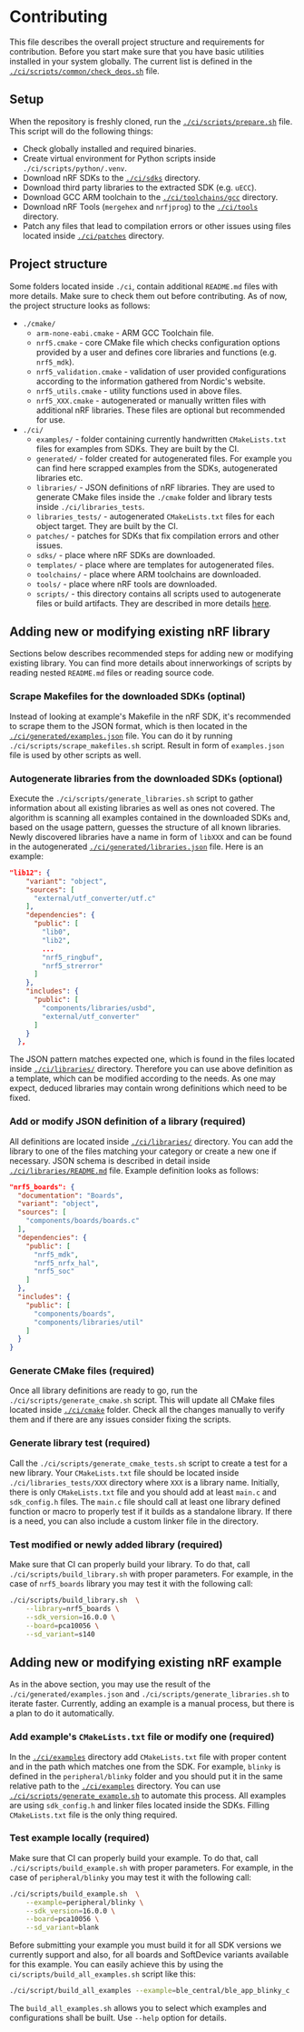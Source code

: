 # Contributing

This file describes the overall project structure and requirements for
contribution. Before you start make sure that you have basic utilities installed
in your system globally. The current list is defined in the
[`./ci/scripts/common/check_deps.sh`](./scripts/common/check_deps.sh) file.

## Setup

When the repository is freshly cloned, run the [`./ci/scripts/prepare.sh`](./scripts/prepare.sh)
file. This script will do the following things:

- Check globally installed and required binaries.
- Create virtual environment for Python scripts inside `./ci/scripts/python/.venv`.
- Download nRF SDKs to the [`./ci/sdks`](./sdks) directory.
- Download third party libraries to the extracted SDK (e.g. `uECC`).
- Download GCC ARM toolchain to the [`./ci/toolchains/gcc`](./toolchains/gcc) directory.
- Download nRF Tools (`mergehex` and `nrfjprog`) to the [`./ci/tools`](./tools) directory.
- Patch any files that lead to compilation errors or other issues using files
  located inside [`./ci/patches`](./patches) directory.

## Project structure

Some folders located inside `./ci`, contain additional `README.md` files
with more details. Make sure to check them out before contributing. As of now,
the project structure looks as follows:

- `./cmake/`
  - `arm-none-eabi.cmake` - ARM GCC Toolchain file.
  - `nrf5.cmake` - core CMake file which checks configuration options provided
    by a user and defines core libraries and functions (e.g. `nrf5_mdk`).
  - `nrf5_validation.cmake` - validation of user provided configurations
    according to the information gathered from Nordic's website.
  - `nrf5_utils.cmake` - utility functions used in above files.
  - `nrf5_XXX.cmake` - autogenerated or manually written files with additional
    nRF libraries. These files are optional but recommended for use.
- `./ci/`
  - `examples/` - folder containing currently handwritten `CMakeLists.txt` files
    for examples from SDKs. They are built by the CI.
  - `generated/` - folder created for autogenerated files. For example you can
    find here scrapped examples from the SDKs, autogenerated libraries etc.
  - `libraries/` - JSON definitions of nRF libraries. They are used to generate
    CMake files inside the `./cmake` folder and library tests inside `./ci/libraries_tests`.
  - `libraries_tests/` - autogenerated `CMakeLists.txt` files for each object
    target. They are built by the CI.
  - `patches/` - patches for SDKs that fix compilation errors and other issues.
  - `sdks/` - place where nRF SDKs are downloaded.
  - `templates/` - place where are templates for autogenerated files.
  - `toolchains/` - place where ARM toolchains are downloaded.
  - `tools/` - place where nRF tools are downloaded.
  - `scripts/` - this directory contains all scripts used to autogenerate files
    or build artifacts. They are described in more details [here](./scripts/README.md).

## Adding new or modifying existing nRF library

Sections below describes recommended steps for adding new or modifying existing
library. You can find more details about innerworkings of scripts by reading
nested `README.md` files or reading source code.

### Scrape Makefiles for the downloaded SDKs (optinal)

Instead of looking at example's Makefile in the nRF SDK, it's recommended to
scrape them to the JSON format, which is then located in the
[`./ci/generated/examples.json`](./generated/examples.json) file. You can do it
by running `./ci/scripts/scrape_makefiles.sh` script. Result in form of
`examples.json` file is used by other scripts as well.

### Autogenerate libraries from the downloaded SDKs (optional)

Execute the `./ci/scripts/generate_libraries.sh` script to gather information
about all existing libraries as well as ones not covered. The algorithm is
scanning all examples contained in the downloaded SDKs and, based on the usage
pattern, guesses the structure of all known libraries. Newly discovered libraries
have a name in form of `libXXX` and can be found in the autogenerated
[`./ci/generated/libraries.json`](./generated/libraries.json) file.
Here is an example:

```json
"lib12": {
    "variant": "object",
    "sources": [
      "external/utf_converter/utf.c"
    ],
    "dependencies": {
      "public": [
        "lib0",
        "lib2",
        ...
        "nrf5_ringbuf",
        "nrf5_strerror"
      ]
    },
    "includes": {
      "public": [
        "components/libraries/usbd",
        "external/utf_converter"
      ]
    }
  },
```

The JSON pattern matches expected one, which is found in the files located
inside [`./ci/libraries/`](./libraries) directory. Therefore you can use above
definition as a template, which can be modified according to the needs. As one
may expect, deduced libraries may contain wrong definitions which need to be
fixed.

### Add or modify JSON definition of a library (required)

All definitions are located inside [`./ci/libraries/`](./libraries) directory.
You can add the library to one of the files matching your category or create a
new one if necessary. JSON schema is described in detail inside
[`./ci/libraries/README.md`](./libraries/README.md) file. Example definition
looks as follows:

```json
"nrf5_boards": {
  "documentation": "Boards",
  "variant": "object",
  "sources": [
    "components/boards/boards.c"
  ],
  "dependencies": {
    "public": [
      "nrf5_mdk",
      "nrf5_nrfx_hal",
      "nrf5_soc"
    ]
  },
  "includes": {
    "public": [
      "components/boards",
      "components/libraries/util"
    ]
  }
}
```

### Generate CMake files (required)

Once all library definitions are ready to go, run the
`./ci/scripts/generate_cmake.sh` script. This will update all CMake files
located inside [`./ci/cmake`](../cmake) folder. Check all the changes manually
to verify them and if there are any issues consider fixing the scripts.

### Generate library test (required)

Call the `./ci/scripts/generate_cmake_tests.sh` script to create a test for a
new library. Your `CMakeLists.txt` file should be located inside
`./ci/libraries_tests/XXX` directory where `XXX` is a library name. Initially,
there is only `CMakeLists.txt` file and you should add at least `main.c` and
`sdk_config.h` files. The `main.c` file should call at least one library defined
function or macro to properly test if it builds as a standalone library. If
there is a need, you can also include a custom linker file in the directory.

### Test modified or newly added library (required)

Make sure that CI can properly build your library. To do that, call
`./ci/scripts/build_library.sh` with proper parameters. For example, in the case
of `nrf5_boards` library you may test it with the following call:

```bash
./ci/scripts/build_library.sh  \
    --library=nrf5_boards \
    --sdk_version=16.0.0 \
    --board=pca10056 \
    --sd_variant=s140
```

## Adding new or modifying existing nRF example

As in the above section, you may use the result of the
`./ci/generated/examples.json` and `./ci/scripts/generate_libraries.sh` to
iterate faster. Currently, adding an example is a manual process, but there is
a plan to do it automatically.

### Add example's `CMakeLists.txt` file or modify one (required)

In the [`./ci/examples`](./examples) directory add `CMakeLists.txt` file with
proper content and in the path which matches one from the SDK. For example,
`blinky` is defined in the `peripheral/blinky` folder and you should put it in
the same relative path to the [`./ci/examples`](./examples) directory. You can
use [`./ci/scripts/generate_example.sh`](./scripts/generate_example.sh) to
automate this process. All examples are using `sdk_config.h` and linker files
located inside the SDKs. Filling `CMakeLists.txt` file is the only thing
required.

### Test example locally (required)

Make sure that CI can properly build your example. To do that, call
`./ci/scripts/build_example.sh` with proper parameters. For example, in the case
of `peripheral/blinky` you may test it with the following call:

```bash
./ci/scripts/build_example.sh  \
    --example=peripheral/blinky \
    --sdk_version=16.0.0 \
    --board=pca10056 \
    --sd_variant=blank
```

Before submitting your example you must build it for all SDK versions we
currently support and also, for all boards and SoftDevice variants available
for this example. You can easily achieve this by using the
`ci/scripts/build_all_examples.sh` script like this:

```bash
./ci/script/build_all_examples --example=ble_central/ble_app_blinky_c
```

The `build_all_examples.sh` allows you to select which examples and
configurations shall be built. Use `--help` option for details.
